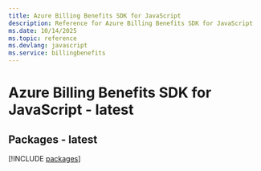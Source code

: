 ```yaml
---
title: Azure Billing Benefits SDK for JavaScript
description: Reference for Azure Billing Benefits SDK for JavaScript
ms.date: 10/14/2025
ms.topic: reference
ms.devlang: javascript
ms.service: billingbenefits
---
```

# Azure Billing Benefits SDK for JavaScript - latest
## Packages - latest
[!INCLUDE [packages](billing-benefits-index.md)]